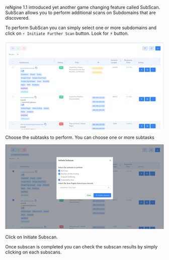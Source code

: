 reNgine 1.1 introduced yet another game changing feature called SubScan. SubScan allows you to perform additional scans on Subdomains that are discovered.

To perform SubScan you can simply select one or more subdomains and click on `⚡ Initiate Further Scan` button. Look for ⚡ button.

![](../static/usage/subscan_1.png)

Choose the subtasks to perform. You can choose one or more subtasks

![](../static/usage/subscan_2.png)

Click on Initiate Subscan.

Once subscan is completed you can check the subscan results by simply clicking on each subscans.
